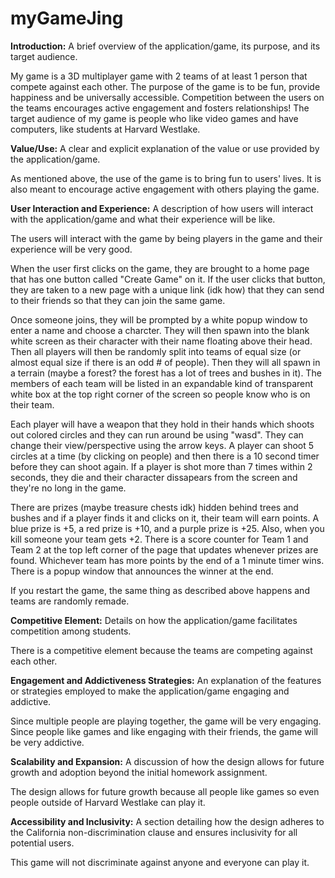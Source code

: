 # myGameJing
**Introduction:** A brief overview of the application/game, its purpose, and its target audience.

My game is a 3D multiplayer game with 2 teams of at least 1 person that compete against each other. The purpose of the game is to be fun, provide happiness and be universally accessible. Competition between the users on the teams encourages active engagement and fosters relationships! The target audience of my game is people who like video games and have computers, like students at Harvard Westlake.

**Value/Use:** A clear and explicit explanation of the value or use provided by the application/game.

As mentioned above, the use of the game is to bring fun to users' lives. It is also meant to encourage active engagement with others playing the game.

**User Interaction and Experience:** A description of how users will interact with the application/game and what their experience will be like.

The users will interact with the game by being players in the game and their experience will be very good.

When the user first clicks on the game, they are brought to a home page that has one button called "Create Game" on it. If the user clicks that button, they are taken to a new page with a unique link (idk how) that they can send to their friends so that they can join the same game.

Once someone joins, they will be prompted by a white popup window to enter a name and choose a charcter. They will then spawn into the blank white screen as their character with their name floating above their head. Then all players will then be randomly split into teams of equal size (or almost equal size if there is an odd # of people). Then they will all spawn in a terrain (maybe a forest? the forest has a lot of trees and bushes in it). The members of each team will be listed in an expandable kind of transparent white box at the top right corner of the screen so people know who is on their team.

Each player will have a weapon that they hold in their hands which shoots out colored circles and they can run around be using "wasd". They can change their view/perspective using the arrow keys. A player can shoot 5 circles at a time (by clicking on people) and then there is a 10 second timer before they can shoot again. If a player is shot more than 7 times within 2 seconds, they die and their character dissapears from the screen and they're no long in the game. 

There are prizes (maybe treasure chests idk) hidden behind trees and bushes and if a player finds it and clicks on it, their team will earn points. A blue prize is +5, a red prize is +10, and a purple prize is +25. Also, when you kill someone your team gets +2. There is a score counter for Team 1 and Team 2 at the top left corner of the page that updates whenever prizes are found. Whichever team has more points by the end of a 1 minute timer wins. There is a popup window that announces the winner at the end.

If you restart the game, the same thing as described above happens and teams are randomly remade.

**Competitive Element:** Details on how the application/game facilitates competition among students.

There is a competitive element because the teams are competing against each other.

**Engagement and Addictiveness Strategies:** An explanation of the features or strategies employed to make the application/game engaging and addictive.

Since multiple people are playing together, the game will be very engaging. Since people like games and like engaging with their friends, the game will be very addictive.

**Scalability and Expansion:** A discussion of how the design allows for future growth and adoption beyond the initial homework assignment.

The design allows for future growth because all people like games so even people outside of Harvard Westlake can play it.

**Accessibility and Inclusivity:** A section detailing how the design adheres to the California non-discrimination clause and ensures inclusivity for all potential users.

This game will not discriminate against anyone and everyone can play it.
